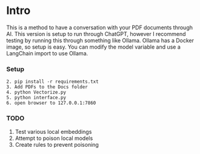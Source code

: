# Intro
This is a method to have a conversation with your PDF documents through AI. This version is setup to run through ChatGPT, however I recommend testing by running this through something like Ollama.
Ollama has a Docker image, so setup is easy. You can modify the model variable and use a LangChain import to use Ollama.

### Setup
```1. Add your API key to the .env file.
2. pip install -r requirements.txt
3. Add PDFs to the Docs folder
4. python Vectorize.py
5. python interface.py
6. open browser to 127.0.0.1:7860
```

### TODO
1. Test various local embeddings
2. Attempt to poison local models
3. Create rules to prevent poisoning
